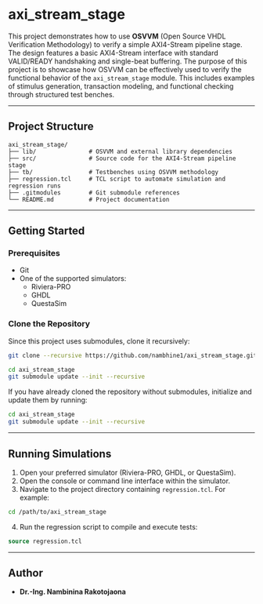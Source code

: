 
# axi_stream_stage

This project demonstrates how to use **OSVVM** (Open Source VHDL Verification Methodology) to verify a simple AXI4-Stream pipeline stage. The design features a basic AXI4-Stream interface with standard VALID/READY handshaking and single-beat buffering.
The purpose of this project is to showcase how OSVVM can be effectively used to verify the functional behavior of the `axi_stream_stage` module. This includes examples of stimulus generation, transaction modeling, and functional checking through structured test benches.

---

## Project Structure

```
axi_stream_stage/
├── lib/               # OSVVM and external library dependencies
├── src/               # Source code for the AXI4-Stream pipeline stage
├── tb/                # Testbenches using OSVVM methodology
├── regression.tcl     # TCL script to automate simulation and regression runs
├── .gitmodules        # Git submodule references
└── README.md          # Project documentation
```

---

## Getting Started

### Prerequisites

- Git
- One of the supported simulators:
  - Riviera-PRO
  - GHDL
  - QuestaSim

### Clone the Repository

Since this project uses submodules, clone it recursively:

```bash
git clone --recursive https://github.com/nambhine1/axi_stream_stage.git

cd axi_stream_stage
git submodule update --init --recursive
```

If you have already cloned the repository without submodules, initialize and update them by running:

```bash
cd axi_stream_stage
git submodule update --init --recursive
```

---

## Running Simulations

1. Open your preferred simulator (Riviera-PRO, GHDL, or QuestaSim).
2. Open the console or command line interface within the simulator.
3. Navigate to the project directory containing `regression.tcl`. For example:

```bash
cd /path/to/axi_stream_stage
```

4. Run the regression script to compile and execute tests:

```tcl
source regression.tcl
```

---

## Author

- **Dr.-Ing. Nambinina Rakotojaona**
